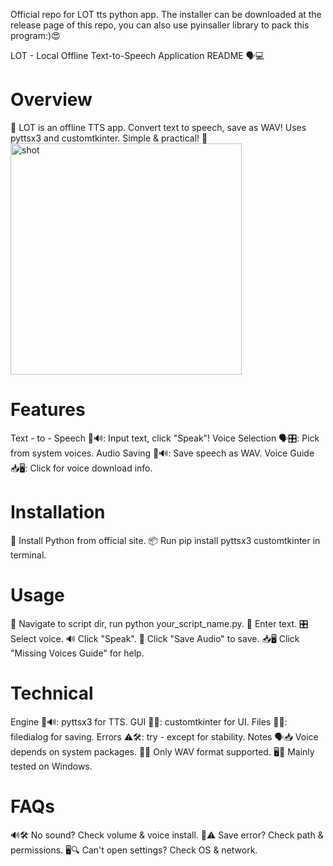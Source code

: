 Official repo for LOT tts python app. The installer can be downloaded at the release page of this repo, you can also use pyinsaller library to pack this program:)😍


LOT - Local Offline Text-to-Speech Application README 🗣️💻

<h1/>Overview</h1>
🎉 LOT is an offline TTS app. Convert text to speech, save as WAV! Uses pyttsx3 and customtkinter. Simple & practical! 🌟
<img width="370" alt="shot" src="https://github.com/user-attachments/assets/3c8b6fc2-dd08-4d4f-bdcb-698b8db58a82" />


<h1/>Features</h1>
Text - to - Speech 📝🔊: Input text, click "Speak"!
Voice Selection 🗣️🎛️: Pick from system voices.
Audio Saving 💾🔊: Save speech as WAV.
Voice Guide 📥🖥️: Click for voice download info.


<h1/>Installation</h1>
🐍 Install Python from official site.
📦 Run pip install pyttsx3 customtkinter in terminal.


<h1/>Usage</h1>
💨 Navigate to script dir, run python your_script_name.py.
📝 Enter text.
🎛️ Select voice.
🔊 Click "Speak".
💾 Click "Save Audio" to save.
📥🖥️ Click "Missing Voices Guide" for help.


<h1/>Technical</h1>
Engine 🧩🔊: pyttsx3 for TTS.
GUI 🎨👀: customtkinter for UI.
Files 💾📂: filedialog for saving.
Errors ⚠️🛠️: try - except for stability.
Notes
🗣️📥 Voice depends on system packages.
💾🎵 Only WAV format supported.
🖥️🤔 Mainly tested on Windows.


<h1/>FAQs</h1>
🔊🛠️ No sound? Check volume & voice install.
💾⚠️ Save error? Check path & permissions.
🖥️🔍 Can't open settings? Check OS & network.
